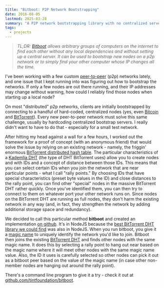 ```yaml
---
title: "Bitboot: P2P Network Bootstrapping"
date: 2016-08-05
lastmod: 2025-03-28
summary: "A P2P network bootstrapping library with no centralized server dependency"
tags:
  - projects
---
```

> _TL;DR: [Bitboot](https://github.com/tintfoundation/bitboot) allows arbitrary groups of computers on the internet to find each other without any local dependencies and without setting up a central server.  It can be used to bootstrap new nodes on a p2p network or to simply find your other computer whose IP changes all the time._

I've been working with a few custom [peer-to-peer](https://en.wikipedia.org/wiki/Peer-to-peer) (p2p) networks lately, and one issue that I kept running into was figuring out how to bootstrap the networks.  If only a few nodes are out there running, and their IP addresses may change without warning, how could I reliably find those nodes when starting up a local node?

On most "distributed" p2p networks, clients are initially bootstrapped by connecting to a handful of hard-coded, centralized nodes (yes, even [Bitcoin](https://github.com/bitcoin/bitcoin/blob/37d83bb0a980996338d9bc9dbdbf0175eeaba9a2/src/chainparams.cpp#L116) and [BitTorrent](https://github.com/qbittorrent/qBittorrent/blob/5e114c0f2ead8077061e09e8debf89dfa0d526dc/src/base/bittorrent/session.cpp#L1567)).  Every new peer-to-peer network must solve this same challenge, usually by hardcoding centralized bootstrap servers.  I really didn't want to have to do that - especially for a small test network.

After hitting my head against a wall for a few hours, I worked out the framework for a proof of concept (with an anonymous friend) that would solve the issue by relying on an existing network - namely, the friggin' enormous [BitTorrent distributed hash table](https://en.wikipedia.org/wiki/Mainline_DHT).  The particular characteristics of a [Kademlia DHT](https://en.wikipedia.org/wiki/Kademlia) (the type of DHT BitTorrent uses) allow you to create nodes and with IDs and a concept of distance between those IDs.  This means that you can select certain IDs when you join the network that are near particular points - what I call "rally points."  By choosing IDs that have special characteristics (preset byte values in the ID) and close distances to the rally point, you can find other "special" nodes in the massive BitTorrent DHT rather quickly.  Once you've identified them, you can then try to connect to them on whatever port your other network runs on.  Since nodes on the BitTorrent DHT are running as full nodes, they don't harm the existing network in any way (and, in fact, they strengthen the network by adding additional storage space and redundancy).

We decided to call this particular method **bitboot** and created an implementation [on github](https://github.com/tintfoundation/bitboot).  It's in NodeJS because the [best BitTorrent DHT library we could find](https://www.npmjs.com/package/bittorrent-dht) was also in NodeJS.  When you run bitboot, you give it a [magic name](https://en.wikipedia.org/wiki/Magic_number_(programming)) to uniquely identify the network you'd like to join.  Bitboot then joins the existing [BitTorrent DHT](https://en.wikipedia.org/wiki/Mainline_DHT) and finds other nodes with the same magic name.  It does this by selecting a rally point to hang out near based on the magic name where it will meet other nodes with the same magic name value.  Also, the ID it uses is carefully selected so other nodes can pick it out as a bitboot peer based on the value of the magic name (in case other non-member nodes are hanging out around the rally point).

There's a command line program to give it a try - check it out at [github.com/tintfoundation/bitboot](https://github.com/tintfoundation/bitboot).
